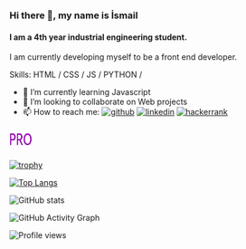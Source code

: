### Hi there 👋, my name is İsmail
#### I am a 4th year industrial engineering student.


I am currently developing myself to be a front end developer.

Skills: HTML / CSS / JS / PYTHON /

- 🌱 I’m currently learning Javascript 
- 👯 I’m looking to collaborate on Web projects 
- 📫 How to reach me: [<img src='https://cdn-icons-png.flaticon.com/512/733/733553.png' alt='github' height='30'>](https://github.com/ismailboyaci)  [<img src='https://cdn-icons-png.flaticon.com/512/174/174857.png' alt='linkedin' height='30'>](https://www.linkedin.com/in/ismailboyaci/)  [<img src='https://cdn3.iconfinder.com/data/icons/logos-and-brands-adobe/512/160_Hackerrank-512.png' alt='hackerrank' height='30'>](https://www.hackerrank.com/ismailboyaci?hr_r=1)  

<a href='https://github.com/pricing'><img src='https://raw.githubusercontent.com/acervenky/animated-github-badges/master/assets/pro.gif' width='40' height='40'></a> 

[![trophy](https://github-profile-trophy.vercel.app/?username=ismailboyaci)](https://github.com/ryo-ma/github-profile-trophy)

[![Top Langs](https://github-readme-stats.vercel.app/api/top-langs/?username=ismailboyaci)](https://github.com/anuraghazra/github-readme-stats)

![GitHub stats](https://github-readme-stats.vercel.app/api?username=ismailboyaci&show_icons=true)  

![GitHub Activity Graph](https://activity-graph.herokuapp.com/graph?username=ismailboyaci)  

![Profile views](https://gpvc.arturio.dev/ismailboyaci)  

